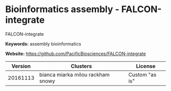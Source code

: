 # Bioinformatics assembly - FALCON-integrate

FALCON-integrate

**Keywords:** assembly bioinformatics

**Website:** <https://github.com/PacificBiosciences/FALCON-integrate>

| Version | Clusters | License |
| ------- | -------- | ------- |
| 20161113 | bianca miarka milou rackham snowy | Custom "as is" |
